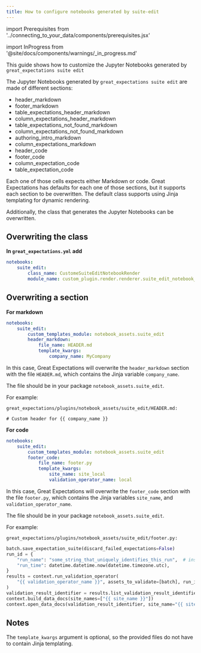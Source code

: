 ```yaml
---
title: How to configure notebooks generated by suite-edit
---
```


import Prerequisites from '../connecting_to_your_data/components/prerequisites.jsx'

import InProgress from '@site/docs/components/warnings/_in_progress.md'

<InProgress />

This guide shows how to customize the Jupyter Notebooks generated by `great_expectations suite edit`

<Prerequisites>

</Prerequisites>

The Jupyter Notebooks generated by `great_expectations suite edit` are made of different sections:

* header_markdown
* footer_markdown
* table_expectations_header_markdown
* column_expectations_header_markdown
* table_expectations_not_found_markdown
* column_expectations_not_found_markdown
* authoring_intro_markdown
* column_expectations_markdown
* header_code
* footer_code
* column_expectation_code
* table_expectation_code

Each one of those cells expects either Markdown or code. Great Expectations has defaults for each one of those sections, but it supports each section to be overwritten. The default class supports using Jinja templating for dynamic rendering.

Additionally, the class that generates the Jupyter Notebooks can be overwritten.


## Overwriting the class

**In `great_expectations.yml` add**

```yaml
notebooks:
    suite_edit:
        class_name: CustomeSuiteEditNotebookRender
        module_name: custom_plugin.render.renderer.suite_edit_notebook_renderer
```

## Overwriting a section

**For markdown**

```yaml
notebooks:
    suite_edit:
        custom_templates_module: notebook_assets.suite_edit
        header_markdown:
            file_name: HEADER.md
            template_kwargs:
                company_name: MyCompany
```

In this case, Great Expectations will overwrite the `header_markdown` section with the file `HEADER.md`, which contains the Jinja variable `company_name`.

The file should be in your package `notebook_assets.suite_edit`.

For example:

`great_expectations/plugins/notebook_assets/suite_edit/HEADER.md:`

```
# Custom header for {{ company_name }}
```

**For code**

```yaml
notebooks:
    suite_edit:
        custom_templates_module: notebook_assets.suite_edit
        footer_code:
            file_name: footer.py
            template_kwargs:
                site_name: site_local
                validation_operator_name: local
```

In this case, Great Expectations will overwrite the `footer_code` section with the file `footer.py`, which contains the Jinja variables `site_name`, and `validation_operator_name`.

The file should be in your package `notebook_assets.suite_edit`.

For example:

`great_expectations/plugins/notebook_assets/suite_edit/footer.py:`

```python
batch.save_expectation_suite(discard_failed_expectations=False)
run_id = {
    "run_name": "some_string_that_uniquely_identifies_this_run",  # insert your own run_name here
    "run_time": datetime.datetime.now(datetime.timezone.utc),
}
results = context.run_validation_operator(
    "{{ validation_operator_name }}", assets_to_validate=[batch], run_id=run_id
)
validation_result_identifier = results.list_validation_result_identifiers()[0]
context.build_data_docs(site_names=["{{ site_name }}"])
context.open_data_docs(validation_result_identifier, site_name="{{ site_name }}")
```

## Notes

The `template_kwargs` argument is optional, so the provided files do not have to contain Jinja templating.
